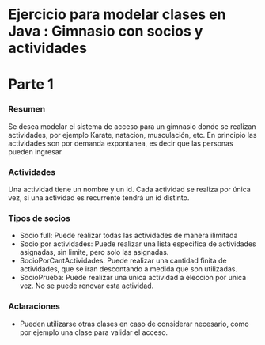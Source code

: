 # Ejercicio para modelar clases en Java : Gimnasio con socios y actividades

# Parte 1

### Resumen
Se desea modelar el sistema de acceso para un gimnasio donde se realizan actividades, por ejemplo Karate, natacion, musculación, etc. En principio las actividades son por demanda expontanea, es decir que las personas pueden ingresar 

### Actividades
Una actividad tiene un nombre y un id. Cada actividad se realiza por única vez, si una actividad es recurrente tendrá un id distinto.

### Tipos de socios

- Socio full: Puede realizar todas las actividades de manera ilimitada
- Socio por actividades: Puede realizar una lista especifica de actividades asignadas, sin limite, pero solo las asignadas.
- SocioPorCantActividades: Puede realizar una cantidad finita de actividades, que se iran descontando a medida que son utilizadas.
- SocioPrueba: Puede realizar una unica actividad a eleccion por unica vez. No se puede renovar esta actividad.

### Aclaraciones
- Pueden utilizarse otras clases en caso de considerar necesario, como por ejemplo una clase para validar el acceso.
